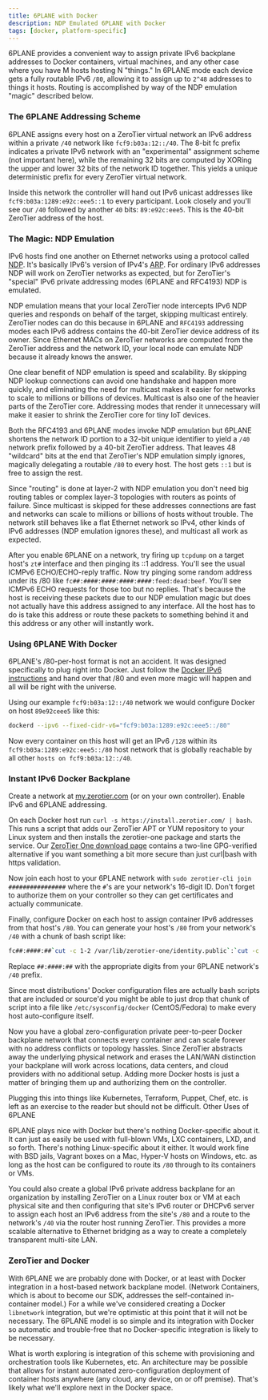 ```yaml
---
title: 6PLANE with Docker
description: NDP Emulated 6PLANE with Docker
tags: [docker, platform-specific]
---
```


6PLANE provides a convenient way to assign private IPv6 backplane addresses to Docker containers, virtual machines, and any other case where you have M hosts hosting N "things." In 6PLANE mode each device gets a fully routable IPv6 `/80`, allowing it to assign up to `2^48` addresses to things it hosts. Routing is accomplished by way of the NDP emulation "magic" described below.

### The 6PLANE Addressing Scheme

6PLANE assigns every host on a ZeroTier virtual network an IPv6 address within a private `/40` network like `fcf9:b03a:12::/40`. The 8-bit fc prefix indicates a private IPv6 network with an "experimental" assignment scheme (not important here), while the remaining 32 bits are computed by XORing the upper and lower 32 bits of the network ID together. This yields a unique deterministic prefix for every ZeroTier virtual network.

Inside this network the controller will hand out IPv6 unicast addresses like `fcf9:b03a:1289:e92c:eee5::1` to every participant. Look closely and you'll see our `/40` followed by another `40` bits: `89:e92c:eee5`. This is the 40-bit ZeroTier address of the host.

### The Magic: NDP Emulation

IPv6 hosts find one another on Ethernet networks using a protocol called [NDP](https://en.wikipedia.org/wiki/Neighbor_Discovery_Protocol). It's basically IPv6's version of IPv4's [ARP](https://en.wikipedia.org/wiki/Address_Resolution_Protocol). For ordinary IPv6 addresses NDP will work on ZeroTier networks as expected, but for ZeroTier's "special" IPv6 private addressing modes (6PLANE and RFC4193) NDP is emulated.

NDP emulation means that your local ZeroTier node intercepts IPv6 NDP queries and responds on behalf of the target, skipping multicast entirely. ZeroTier nodes can do this because in 6PLANE and `RFC4193` addressing modes each IPv6 address contains the 40-bit ZeroTier device address of its owner. Since Ethernet MACs on ZeroTier networks are computed from the ZeroTier address and the network ID, your local node can emulate NDP because it already knows the answer.

One clear benefit of NDP emulation is speed and scalability. By skipping NDP lookup connections can avoid one handshake and happen more quickly, and eliminating the need for multicast makes it easier for networks to scale to millions or billions of devices. Multicast is also one of the heavier parts of the ZeroTier core. Addressing modes that render it unnecessary will make it easier to shrink the ZeroTier core for tiny IoT devices.

Both the RFC4193 and 6PLANE modes invoke NDP emulation but 6PLANE shortens the network ID portion to a 32-bit unique identifier to yield a `/40` network prefix followed by a 40-bit ZeroTier address. That leaves 48 "wildcard" bits at the end that ZeroTier's NDP emulation simply ignores, magically delegating a routable `/80` to every host. The host gets `::1` but is free to assign the rest.

Since "routing" is done at layer-2 with NDP emulation you don't need big routing tables or complex layer-3 topologies with routers as points of failure. Since multicast is skipped for these addresses connections are fast and networks can scale to millions or billions of hosts without trouble. The network still behaves like a flat Ethernet network so IPv4, other kinds of IPv6 addresses (NDP emulation ignores these), and multicast all work as expected.

After you enable 6PLANE on a network, try firing up `tcpdump` on a target host's `zt#` interface and then pinging its ::1 address. You'll see the usual ICMPv6 ECHO/ECHO-reply traffic. Now try pinging some random address under its /80 like `fc##:####:####:####:####:feed:dead:beef`. You'll see ICMPv6 ECHO requests for those too but no replies. That's because the host is receiving these packets due to our NDP emulation magic but does not actually have this address assigned to any interface. All the host has to do is take this address or route these packets to something behind it and this address or any other will instantly work.

### Using 6PLANE With Docker

6PLANE's /80-per-host format is not an accident. It was designed specifically to plug right into Docker. Just follow the [Docker IPv6 instructions](https://docs.docker.com/engine/userguide/networking/default_network/ipv6/) and hand over that /80 and even more magic will happen and all will be right with the universe.

Using our example `fcf9:b03a:12::/40` network we would configure Docker on host `89e92ceee5` like this:

```sh
dockerd --ipv6 --fixed-cidr-v6="fcf9:b03a:1289:e92c:eee5::/80"
```

Now every container on this host will get an IPv6 `/128` within its `fcf9:b03a:1289:e92c:eee5::/80` host network that is globally reachable by all other `hosts on fcf9:b03a:12::/40`.

### Instant IPv6 Docker Backplane

Create a network at [my.zerotier.com](https://my.zerotier.com/) (or on your own controller). Enable IPv6 and 6PLANE addressing.

On each Docker host run `curl -s https://install.zerotier.com/ | bash`. This runs a script that adds our ZeroTier APT or YUM repository to your Linux system and then installs the zerotier-one package and starts the service. Our [ZeroTier One download page](https://www.zerotier.com/download.shtml) contains a two-line GPG-verified alternative if you want something a bit more secure than just curl|bash with https validation.

Now join each host to your 6PLANE network with `sudo zerotier-cli join ################` where the `#`'s are your network's 16-digit ID. Don't forget to authorize them on your controller so they can get certificates and actually communicate.

Finally, configure Docker on each host to assign container IPv6 addresses from that host's `/80`. You can generate your host's `/80` from your network's `/40` with a chunk of bash script like:

```sh
fc##:####:##`cut -c 1-2 /var/lib/zerotier-one/identity.public`:`cut -c 3-6 /var/lib/zerotier-one/identity.public`:`cut -c 7-10 /var/lib/zerotier-one/identity.public`::/80
```

Replace `##:####:##` with the appropriate digits from your 6PLANE network's `/40` prefix.

Since most distributions' Docker configuration files are actually bash scripts that are included or source'd you might be able to just drop that chunk of script into a file like `/etc/sysconfig/docker` (CentOS/Fedora) to make every host auto-configure itself.

Now you have a global zero-configuration private peer-to-peer Docker backplane network that connects every container and can scale forever with no address conflicts or topology hassles. Since ZeroTier abstracts away the underlying physical network and erases the LAN/WAN distinction your backplane will work across locations, data centers, and cloud providers with no additional setup. Adding more Docker hosts is just a matter of bringing them up and authorizing them on the controller.

Plugging this into things like Kubernetes, Terraform, Puppet, Chef, etc. is left as an exercise to the reader but should not be difficult.
Other Uses of 6PLANE

6PLANE plays nice with Docker but there's nothing Docker-specific about it. It can just as easily be used with full-blown VMs, LXC containers, LXD, and so forth. There's nothing Linux-specific about it either. It would work fine with BSD jails, Vagrant boxes on a Mac, Hyper-V hosts on Windows, etc. as long as the host can be configured to route its `/80` through to its containers or VMs.

You could also create a global IPv6 private address backplane for an organization by installing ZeroTier on a Linux router box or VM at each physical site and then configuring that site's IPv6 router or DHCPv6 server to assign each host an IPv6 address from the site's `/80` and a route to the network's `/40` via the router host running ZeroTier. This provides a more scalable alternative to Ethernet bridging as a way to create a completely transparent multi-site LAN.

### ZeroTier and Docker

With 6PLANE we are probably done with Docker, or at least with Docker integration in a host-based network backplane model. (Network Containers, which is about to become our SDK, addresses the self-contained in-container model.) For a while we've considered creating a Docker `libnetwork` integration, but we're optimistic at this point that it will not be necessary. The 6PLANE model is so simple and its integration with Docker so automatic and trouble-free that no Docker-specific integration is likely to be necessary.

What is worth exploring is integration of this scheme with provisioning and orchestration tools like Kubernetes, etc. An architecture may be possible that allows for instant automated zero-configuration deployment of container hosts anywhere (any cloud, any device, on or off premise). That's likely what we'll explore next in the Docker space.
